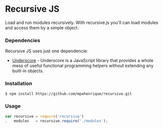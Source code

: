 # Recursive JS
Load and run modules recursively.
With recursive.js you'll can load modules and access them by a simple object.

### Dependencies
Recursive JS uses just one dependencie:
* [Underscore] - Underscore is a JavaScript library that provides a whole mess of useful functional programming helpers without extending any built-in objects.

### Installation
```sh
$ npm install https://github.com/mpahenrique/recursive.git
```

### Usage
```js
var recursive = require('recursive')
,   modules   = recursive.require('./modules');
```

[Underscore]: <https://www.npmjs.com/package/underscore>